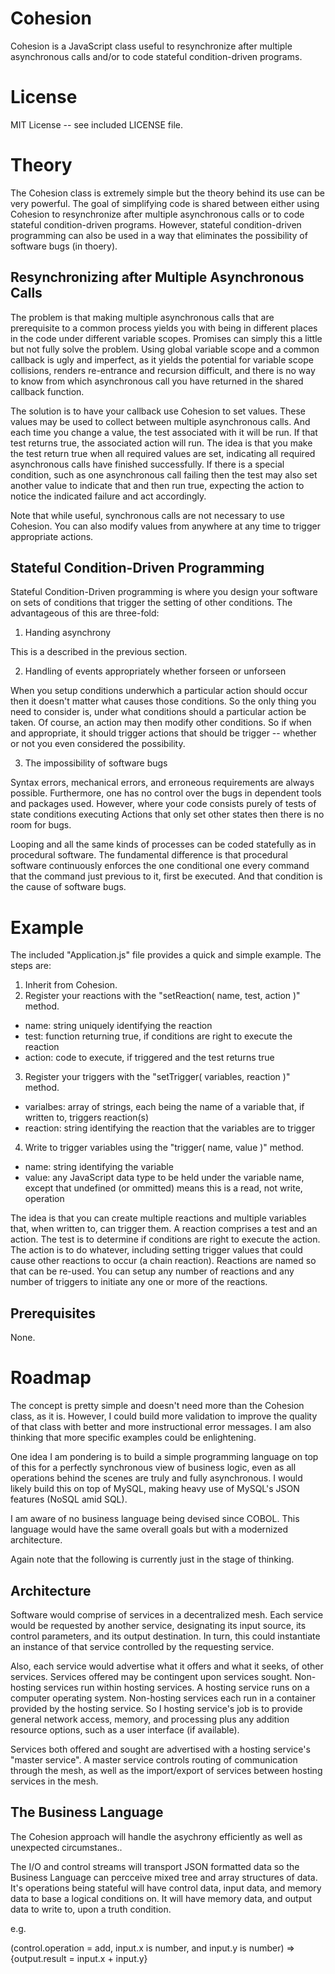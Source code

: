 
# Cohesion

Cohesion is a JavaScript class useful to resynchronize after multiple asynchronous calls and/or to code stateful condition-driven programs.

# License

MIT License -- see included LICENSE file.

# Theory

The Cohesion class is extremely simple but the theory behind its use can be very powerful.  The goal of simplifying code is shared between either using Cohesion to resynchronize after multiple asynchronous calls or to code stateful condition-driven programs.  However, stateful condition-driven programming can also be used in a way that eliminates the possibility of software bugs (in thoery).

## Resynchronizing after Multiple Asynchronous Calls

The problem is that making multiple asynchronous calls that are prerequisite to a common process yields you with being in different places in the code under different variable scopes.  Promises can simply this a little but not fully solve the problem.  Using global variable scope and a common callback is ugly and imperfect, as it yields the potential for variable scope collisions, renders re-entrance and recursion difficult, and there is no way to know from which asynchronous call you have returned in the shared callback function.

The solution is to have your callback use Cohesion to set values.  These values may be used to collect between multiple asynchronous calls.  And each time you change a value, the test associated with it will be run.  If that test returns true, the associated action will run.  The idea is that you make the test return true when all required values are set, indicating all required asynchronous calls have finished successfully.  If there is a special condition, such as one asynchronous call failing then the test may also set another value to indicate that and then run true, expecting the action to notice the indicated failure and act accordingly. 

Note that while useful, synchronous calls are not necessary to use Cohesion.  You can also modify values from anywhere at any time to trigger appropriate actions.  

## Stateful Condition-Driven Programming

Stateful Condition-Driven programming is where you design your software on sets of conditions that trigger the setting of other conditions.  The advantageous of this are three-fold: 

1. Handing asynchrony

This is a described in the previous section.

2. Handling of events appropriately whether forseen or unforseen

When you setup conditions underwhich a particular action should occur then it doesn't matter what causes those conditions.  So the only thing you need to consider is, under what conditions should a particular action be taken.  Of course, an action may then modify other conditions.  So if when and appropriate, it should trigger actions that should be trigger -- whether or not you even considered the possibility.

3. The impossibility of software bugs

Syntax errors, mechanical errors, and erroneous requirements are always possible.  Furthermore, one has no control over the bugs in dependent tools and packages used.  However, where your code consists purely of tests of state conditions executing Actions that only set other states then there is no room for bugs. 

Looping and all the same kinds of processes can be coded statefully as in procedural software.  The fundamental difference is that procedural software continuously enforces the one conditional one every command that the command just previous to it, first be executed.  And that condition is the cause of software bugs.

# Example

The included "Application.js" file provides a quick and simple example. 
The steps are:

1. Inherit from Cohesion.
2. Register your reactions with the "setReaction( name, test, action )" method.   
  - name: string uniquely identifying the reaction
  - test: function returning true, if conditions are right to execute the reaction
  - action: code to execute, if triggered and the test returns true
3. Register your triggers with the "setTrigger( variables, reaction )" method.  
  - varialbes: array of strings, each being the name of a variable that, if written to, triggers reaction(s)
  - reaction: string identifying the reaction that the variables are to trigger
4. Write to trigger variables using the "trigger( name, value )" method.
  - name: string identifying the variable
  - value: any JavaScript data type to be held under the variable name, except that undefined (or ommitted) means this is a read, not write, operation

The idea is that you can create multiple reactions and multiple variables that, when written to, can trigger them.
A reaction comprises a test and an action.  The test is to determine if conditions are right to execute the action.
The action is to do whatever, including setting trigger values that could cause other reactions to occur (a chain reaction).
Reactions are named so that can be re-used.  You can setup any number of reactions and any number of triggers to initiate any one or more of the reactions.



## Prerequisites

None.


# Roadmap

The concept is pretty simple and doesn't need more than the Cohesion class, as it is.  However, I could build more validation to improve the quality of that class with better and more instructional error messages.  I am also thinking that more specific examples could be enlightening.

One idea I am pondering is to build a simple programming language on top of this for a perfectly synchronous view of business logic, even as all operations behind the scenes are truly and fully asynchronous.  I would likely build this on top of MySQL, making heavy use of MySQL's JSON features (NoSQL amid SQL).

I am aware of no business language being devised since COBOL.  This language would have the same overall goals but with a modernized architecture. 

Again note that the following is currently just in the stage of thinking.

## Architecture

Software would comprise of services in a decentralized mesh.  Each service would be requested by another service, designating its input source, its control parameters, and its output destination.  In turn, this could instantiate an instance of that service controlled by the requesting service. 

Also, each service would advertise what it offers and what it seeks, of other services.  Services offered may be contingent upon services sought.  Non-hosting services run within hosting services.  A hosting service runs on a computer operating system.  Non-hosting services each run in a container provided by the hosting service.  So I hosting service's job is to provide general network access, memory, and processing plus any addition resource options, such as a user interface (if available). 

Services both offered and sought are advertised with a hosting service's "master service".  A master service controls routing of communication through the mesh, as well as the import/export of services between hosting services in the mesh.  

## The Business Language

The Cohesion approach will handle the asychrony efficiently as well as unexpected circumstanes.. 

The I/O and control streams will transport JSON formatted data so the Business Language can percceive mixed tree and array structures of data.  It's operations being stateful will have control data, input data, and memory data to base a logical conditions on.  It will have memory data, and output data to write to, upon a truth condition.

e.g.

(control.operation = add, input.x is number, and input.y is number) => {output.result = input.x + input.y}


